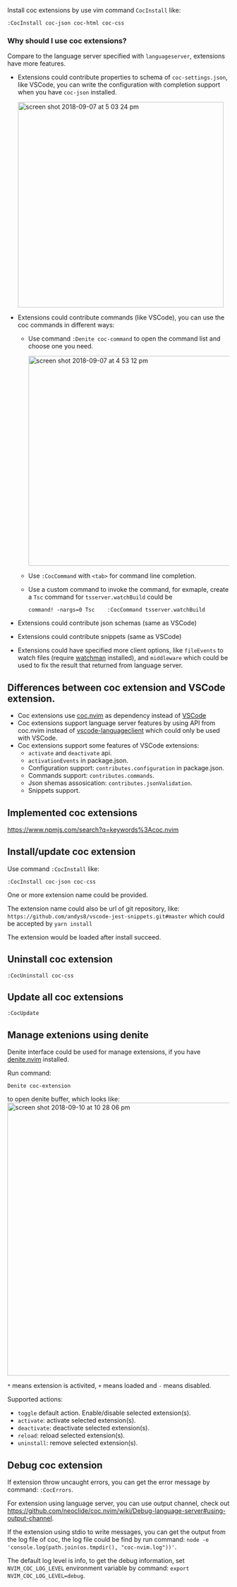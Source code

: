 Install coc extensions by use vim command `CocInstall` like:

``` vim
:CocInstall coc-json coc-html coc-css
```

### Why should I use coc extensions?

Compare to the language server specified with `languageserver`, extensions have more features.

* Extensions could contribute properties to schema of `coc-settings.json`, like VSCode, you can write the configuration with completion support when you have `coc-json` installed.
    
  <img width="466" alt="screen shot 2018-09-07 at 5 03 24 pm" src="https://user-images.githubusercontent.com/251450/45209588-f5f87a80-b2bf-11e8-80c0-fe5ff689f947.png">

* Extensions could contribute commands (like VSCode), you can use the coc commands in different ways:
    * Use command `:Denite coc-command` to open the command list and choose one you need.

      <img width="476" alt="screen shot 2018-09-07 at 4 53 12 pm" src="https://user-images.githubusercontent.com/251450/45209334-4d4a1b00-b2bf-11e8-94e0-0c2b981a71f5.png">
    * Use `:CocCommand` with `<tab>` for command line completion.
    * Use a custom command to invoke the command, for exmaple, create a `Tsc` command for `tsserver.watchBuild` could be
        ```
        command! -nargs=0 Tsc    :CocCommand tsserver.watchBuild
        ```

* Extensions could contribute json schemas (same as VSCode)
* Extensions could contribute snippets (same as VSCode)
* Extensions could have specified more client options, like `fileEvents` to watch files (require [watchman](https://facebook.github.io/watchman/) installed), and `middleware` which could be used to fix the result that returned from language server.

## Differences between coc extension and VSCode extension.

* Coc extensions use [coc.nvim](https://www.npmjs.org/package/coc.nvim) as dependency instead of [VSCode](https://www.npmjs.com/package/vscode)
* Coc extensions support language server features by using API from coc.nvim instead of [vscode-languageclient](https://www.npmjs.com/package/vscode-languageclient) which could only be used with VSCode.
* Coc extensions support some features of VSCode extensions:
  * `activate` and `deactivate` api.
  * `activationEvents` in package.json.
  * Configuration support: `contributes.configuration` in package.json.
  * Commands support: `contributes.commands`.
  * Json shemas assosication: `contributes.jsonValidation`.
  * Snippets support.

## Implemented coc extensions

https://www.npmjs.com/search?q=keywords%3Acoc.nvim

## Install/update coc extension

Use command `:CocInstall` like:

```
:CocInstall coc-json coc-css
```
One or more extension name could be provided.

The extension name could also be url of git repository, like: `https://github.com/andys8/vscode-jest-snippets.git#master` which could be accepted by `yarn install`

The extension would be loaded  after install succeed.

## Uninstall coc extension

```
:CocUninstall coc-css
```

## Update all coc extensions

```
:CocUpdate
```

## Manage extenions using denite

Denite interface could be used for manage extensions, if you have
[denite.nvim](https://github.com/Shougo/denite.nvim) installed.

Run command:
```
Denite coc-extension
```

to open denite buffer, which looks like:
<img width="619" alt="screen shot 2018-09-10 at 10 28 06 pm" src="https://user-images.githubusercontent.com/251450/45303659-e475d380-b548-11e8-9671-8a3e8e116db4.png">

`*` means extension is activited, `+` means loaded and `-` means disabled.

Supported actions:

* `toggle` default action. Enable/disable selected extension(s).
* `activate`: activate selected extension(s).
* `deactivate`: deactivate selected extension(s).
* `reload`: reload selected extension(s).
* `uninstall`: remove selected extension(s).

## Debug coc extension

If extension throw uncaught errors, you can get the error message by command: `:CocErrors`.

For extension using language server, you can use output channel, check out https://github.com/neoclide/coc.nvim/wiki/Debug-language-server#using-output-channel.

If the extension using stdio to write messages, you can get the output from the log file of coc, the log file could be find by run command: `node -e 'console.log(path.join(os.tmpdir(), "coc-nvim.log"))'`.

The default log level is info, to get the debug information, set `NVIM_COC_LOG_LEVEL` environment variable by command: `export NVIM_COC_LOG_LEVEL=debug`.